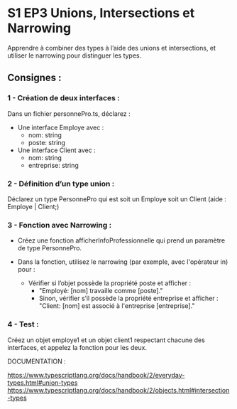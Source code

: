 # S1 EP3 Unions, Intersections et Narrowing

Apprendre à combiner des types à l’aide des unions et intersections, et utiliser le narrowing pour distinguer les types.

## Consignes :

### 1 - Création de deux interfaces :

Dans un fichier personnePro.ts, déclarez :

- Une interface Employe avec :
  - nom: string
  - poste: string
- Une interface Client avec :
  - nom: string
  - entreprise: string

### 2 - Définition d’un type union :

Déclarez un type PersonnePro qui est soit un Employe soit un Client (aide : Employe | Client;)

### 3 - Fonction avec Narrowing :

- Créez une fonction afficherInfoProfessionnelle qui prend un paramètre de type PersonnePro.

- Dans la fonction, utilisez le narrowing (par exemple, avec l'opérateur in) pour :

  - Vérifier si l’objet possède la propriété poste et afficher :
    - "Employé: [nom] travaille comme [poste]."
    - Sinon, vérifier s’il possède la propriété entreprise et afficher : "Client: [nom] est associé à l'entreprise [entreprise]."

### 4 - Test :

Créez un objet employe1 et un objet client1 respectant chacune des interfaces, et appelez la fonction pour les deux.

DOCUMENTATION :

https://www.typescriptlang.org/docs/handbook/2/everyday-types.html#union-types
https://www.typescriptlang.org/docs/handbook/2/objects.html#intersection-types